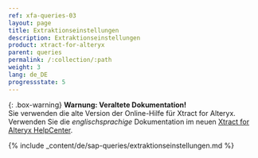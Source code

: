 ```yaml
---
ref: xfa-queries-03
layout: page
title: Extraktionseinstellungen
description: Extraktionseinstellungen
product: xtract-for-alteryx
parent: queries
permalink: /:collection/:path
weight: 3
lang: de_DE
progressstate: 5
---
```


{: .box-warning}
**Warnung: Veraltete Dokumentation!** <br>
Sie verwenden die alte Version der Online-Hilfe für Xtract for Alteryx.<br>
Verwenden Sie die *englischsprachige* Dokumentation im neuen [Xtract for Alteryx HelpCenter](https://helpcenter.theobald-software.com/xtract-for-alteryx/documentation/introduction/).


{% include _content/de/sap-queries/extraktionseinstellungen.md %}